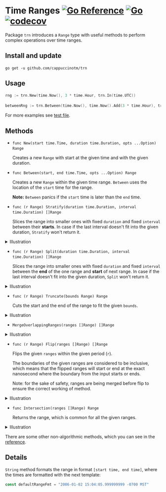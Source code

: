 # Time Ranges [![Go Reference](https://pkg.go.dev/badge/github.com/cappuccinotm/trn.svg)](https://pkg.go.dev/github.com/cappuccinotm/trn) [![Go](https://github.com/cappuccinotm/trn/actions/workflows/go.yaml/badge.svg)](https://github.com/cappuccinotm/trn/actions/workflows/go.yaml) [![codecov](https://codecov.io/gh/cappuccinotm/trn/branch/master/graph/badge.svg?token=I8SsMkdRqd)](https://codecov.io/gh/cappuccinotm/trn) 
Package `trn` introduces a `Range` type with useful methods to perform complex
operations over time ranges.

## Install and update
`go get -u github.com/cappuccinotm/trn`

## Usage
```go
rng := trn.New(time.Now(), 3 * time.Hour, trn.In(time.UTC))

betweenRng := trn.Between(time.Now(), time.Now().Add(3 * time.Hour), trn.In(time.UTC))
```

For more examples see [test file](examples_test.go).

## Methods
- `func New(start time.Time, duration time.Duration, opts ...Option) Range`
  
  Creates a new `Range` with start at the given time and with the given duration.

- `func Between(start, end time.Time, opts ...Option) Range`

  Creates a new `Range` within the given time range. `Between` uses the location
  of the `start` time for the range.
  
  **Note:** `Between` panics if the `start` time is later than the `end` time.

- `func (r Range) Stratify(duration time.Duration, interval time.Duration) []Range`
  
  Slices the range into smaller ones with fixed `duration` and fixed `interval` 
  between their **starts**.
  In case if the last interval doesn't fit into the given duration, `Stratify` 
  won't return it.

<details><summary>Illustration</summary>

![stratify illustration](_img/stratify.svg)

</details>

- `func (r Range) Split(duration time.Duration, interval time.Duration) []Range`

  Slices the range into smaller ones with fixed `duration` and fixed `interval` 
  between the **end** of the one range and **start** of next range.
  In case if the last interval doesn't fit into the given duration, `Split` 
  won't return it.

<details><summary>Illustration</summary>

![split illustration](_img/split.svg)

</details>

- `func (r Range) Truncate(bounds Range) Range`
  
  Cuts the start and the end of the range to fit the given `bounds`.

<details><summary>Illustration</summary>

![truncate illustration](_img/truncate.svg)

</details>

- `MergeOverlappingRanges(ranges []Range) []Range`
  
<details><summary>Illustration</summary>

![merge illustration](_img/merge_overlapping_ranges.svg)

</details>

- `func (r Range) Flip(ranges []Range) []Range`

  Flips the given `ranges` within the given period (`r`).
  
  The boundaries of the given ranges are considered to be inclusive, which means
  that the flipped ranges will start or end at the exact nanosecond where
  the boundary from the input starts or ends.

  Note: for the sake of safety, ranges are being merged before flip to ensure 
  the correct working of method.

<details><summary>Illustration</summary>

![flip illustration](_img/flip.svg)

</details>

- `func Intersection(ranges []Range) Range`

  Returns the range, which is common for all the given ranges.

<details><summary>Illustration</summary>

![intersection illustration](_img/intersection.svg)

</details>

There are some other non-algorithmic methods, which you can see in the [reference](https://pkg.go.dev/github.com/cappuccinotm/trn).

## Details

`String` method formats the range in format `[start time, end time]`, where the 
times are formatted with the next template:
```go
const defaultRangeFmt = "2006-01-02 15:04:05.999999999 -0700 MST"
```
